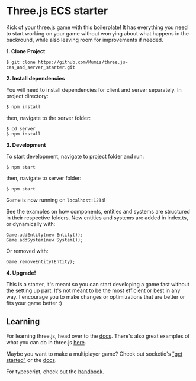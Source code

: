# Three.js ECS starter

Kick of your three.js game with this boilerplate! It has everything you need to start working on your game without worrying about what happens in the backround, while also leaving room for improvements if needed.

**1. Clone Project**
 
    $ git clone https://github.com/Mumis/three.js-ces_and_server_starter.git
    
**2. Install dependencies**

You will need to install dependencies for client and server separately.
In project directory: 

    $ npm install
then, navigate to the server folder:

    $ cd server
    $ npm install
**3. Development**

To start development, navigate to project folder and run:

    $ npm start
    
  then, navigate to server folder:

    $ npm start

Game is now running on `localhost:1234`!

See the examples on how components, entities and systems are structured in their respective folders. New entities and systems are added in index.ts, or dynamically with:

    Game.addEntity(new Entity());
    Game.addSystem(new System());
    
Or removed with: 

    Game.removeEntity(Entity);
    
**4. Upgrade!**

This is a starter, it's meant so you can start developing a game fast without the setting up part. It's not meant to be the most efficient or best in any way. I encourage you to make changes or optimizations that are better or fits your game better :)

## Learning

For learning three.js, head over to the [docs](https://threejs.org/docs/). There's also great examples of what you can do in three.js [here](https://threejs.org/examples).

Maybe you want to make a multiplayer game? Check out socketio's ["get started"](https://socket.io/get-started/chat/) or the [docs](https://socket.io/docs/).

For typescript, check out the [handbook](https://www.typescriptlang.org/docs/).
